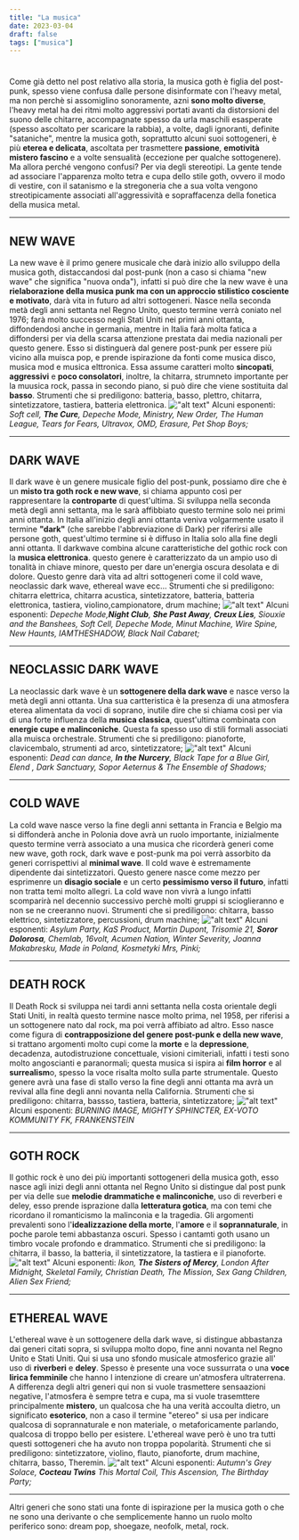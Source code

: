```yaml
---
title: "La musica"
date: 2023-03-04
draft: false
tags: ["musica"]
---
```


#

Come già detto nel post relativo alla storia, la musica goth è figlia del post-punk, spesso viene confusa dalle persone disinformate con l'heavy metal, ma non perchè si assomiglino sonoramente, azni **sono molto diverse**, l'heavy metal ha dei ritmi molto aggressivi portati avanti da distorsioni del suono delle chitarre, accompagnate spesso da urla maschili esasperate (spesso ascoltato per scaricare la rabbia), a volte, dagli ignoranti, definite "sataniche", mentre la musica goth, soprattutto alcuni suoi sottogeneri, è più **eterea e delicata**, ascoltata per trasmettere **passione**, **emotività mistero fascino** e a volte sensualità (eccezione per qualche sottogenere). Ma allora perché vengono confusi? Per via degli stereotipi. La gente tende ad associare l'apparenza molto tetra e cupa dello stile goth, ovvero il modo di vestire, con il satanismo e la stregoneria che a sua volta vengono streotipicamente associati all'aggressività e sopraffacenza della fonetica della musica metal.

----------
**NEW WAVE**
---------
La new wave è il primo genere musicale che darà inizio allo sviluppo della musica goth, distaccandosi dal post-punk (non a caso si chiama "new wave" che significa "nuova onda"), infatti si può dire che la new wave è una **rielaborazione della musica punk ma con un approccio stilistico cosciente e motivato**, darà vita in futuro ad altri sottogeneri. Nasce nella seconda metà degli anni settanta nel Regno Unito, questo termine verrà coniato nel 1976; farà molto successo negli Stati Uniti nei primi anni ottanta, diffondendosi anche in germania, mentre in Italia farà molta fatica a diffondersi per via della scarsa attenzione prestata dai media nazionali per questo genere. Esso si distinguerà dal genere post-punk per essere più vicino alla muisca pop, e prende ispirazione da fonti come musica disco, musica mod e musica elttronica. Essa assume caratteri molto **sincopati**, **aggressivi** e **poco consolatori**, inoltre, la chitarra, strumneto importante per la muusica rock, passa in secondo piano, si può dire che viene sostituita dal **basso**.
Strumenti che si prediligono: batteria, basso, plettro, chitarra, sintetizzatore, tastiera, batteria elettronica.
!["alt text"](thecure.jpeg)
Alcuni esponenti: *Soft cell, **The Cure**, Depeche Mode, Ministry, New Order, The Human League, Tears for Fears, Ultravox, OMD, Erasure, Pet Shop Boys;*

-------------
**DARK WAVE**
-----
Il dark wave è un genere musicale figlio del post-punk, possiamo dire che è un **misto tra goth rock e new wave**, si chiama appunto così per rappresentare la **controparte** di quest'ultima. Si sviluppa nella seconda metà degli anni settanta, ma le sarà affibbiato questo termine solo nei primi anni ottanta. In Italia all'inizio degli anni ottanta veniva volgarmente usato il termine **"dark"** (che sarebbe l'abbreviazione di Dark) per riferirsi alle persone goth, quest'ultimo termine si è diffuso in Italia solo alla fine degli anni ottanta. Il darkwave combina alcune caratteristiche del gothic rock con la **musica elettronica**. questo genere è caratterizzato da un ampio uso di tonalità in chiave minore, questo per dare un'energia oscura desolata e di dolore. Questo genre darà vita ad altri sottogeneri come il cold wave, neoclassic dark wave, ethereal wave ecc...
Strumenti che si prediligono: chitarra elettrica, chitarra acustica, sintetizzatore, batteria, batteria elettronica, tastiera, violino,campionatore, drum machine;
!["alt text"](darkwave.jpeg)
Alcuni esponenti: *Depeche Mode,**Night Club**, **She Past Away**, **Creux Lies**, Siouxie and the Banshees, Soft Cell, Depeche Mode, Minut Machine, Wire Spine, New Haunts, IAMTHESHADOW, Black Nail Cabaret;*

--------------
**NEOCLASSIC DARK WAVE**
----
La neoclassic dark wave è un **sottogenere della dark wave** e nasce verso la metà degli anni ottanta. Una sua cartteristica è la presenza di una atmosfera eterea alimentata da voci di soprano, inutile dire che si chiama così per via di una forte influenza della **musica classica**, quest'ultima combinata con **energie cupe e malinconiche**. Questa fa spesso uso di stili formali associati alla muisca orchestrale.
Strumenti che si prediligono: pianoforte, clavicembalo, strumenti ad arco, sintetizzatore;
!["alt text"](inthenurcery.jpeg)
Alcuni esponenti: *Dead can dance, **In the Nurcery**, Black Tape for a Blue Girl, Elend , Dark Sanctuary, Sopor Aeternus & The Ensemble of Shadows;*

-------------
**COLD WAVE**
-----
La cold wave nasce verso la fine degli anni settanta in Francia e Belgio ma si diffonderà anche in Polonia dove avrà un ruolo importante, inizialmente questo termine verrà associato a una musica che ricorderà generi come new wave, goth rock, dark wave e post-punk ma poi verrà assorbito da generi corrispettivi al **minimal wave**. Il cold wave è estremamente dipendente dai sintetizzatori. Questo genere nasce come mezzo per esprimenre un **disagio sociale** e un certo **pessimismo verso il futuro**, infatti non tratta temi molto allegri. La cold wave non vivrà a lungo infatti scomparirà nel decennio successivo perchè molti gruppi si scioglieranno e non se ne creeranno nuovi. Strumenti che si prediligono: chitarra, basso elettrico, sintetizzatore, percussioni, drum machine;
!["alt text"](sosordolorosa.jpeg) 
Alcuni esponenti: *Asylum Party, KaS Product, Martin Dupont, Trisomie 21, **Soror Dolorosa**, Chemlab, 16volt, Acumen Nation, Winter Severity, Joanna Makabresku, Made in Poland, Kosmetyki Mrs, Pinki;*

--------------
**DEATH ROCK**
------
Il Death Rock si sviluppa nei tardi anni settanta nella costa orientale degli Stati Uniti, in realtà questo termine nasce molto prima, nel 1958, per riferisi a un sottogenere nato dal rock, ma poi verrà affibiato ad altro. Esso nasce come figura di **contrapposizione del genere post-punk e della new wave**, si trattano argomenti molto cupi come la **morte** e la **depressione**, decadenza, autodistruzione concettuale, visioni cimiteriali, infatti i testi sono molto angoscianti e paranormali; questa musica si ispira ai **film horror** e al **surrealism**o, spesso la voce risalta molto sulla parte strumentale. Questo genere avrà una fase di stallo verso la fine degli anni ottanta ma avrà un revival alla fine degli anni novanta nella California.
Strumenti che si prediligono: chitarra, bassso, tastiera, batteria, sintetizzatore;
!["alt text"](deathrock.jpeg)
Alcuni esponenti: *BURNING IMAGE, MIGHTY SPHINCTER, EX-VOTO KOMMUNITY FK, FRANKENSTEIN*

------------
**GOTH ROCK**
-----
Il gothic rock è uno dei più importanti sottogeneri della musica goth, esso nasce agli inizi degli anni ottanta nel Regno Unito si distingue dal post punk per via delle sue **melodie drammatiche e malinconiche**, uso di reverberi e deley, esso prende isprazione dalla **letteratura gotica**, ma con temi che ricordano il romanticismo la malinconia e la tragedia.
Gli argomenti prevalenti sono l'**idealizzazione della morte**, l'**amore** e il **soprannaturale**, in poche parole temi abbastanza oscuri.
Spesso i cantamti goth usano un timbro vocale profondo e drammatico. Strumenti che si prediligono: la chitarra, il basso, la batteria, il sintetizzatore, la tastiera e il pianoforte.
!["alt text"](sistersofmercy.jpeg)
Alcuni esponenti: *Ikon, **The Sisters of Mercy**, London After Midnight, Skeletal Family, Christian Death, The Mission, Sex Gang Children, Alien Sex Friend;*

----------------
**ETHEREAL WAVE**
-----
L'ethereal wave è un sottogenere della dark wave, si distingue abbastanza dai generi citati sopra, si sviluppa molto dopo, fine anni novanta nel Regno Unito e Stati Uniti. Qui si usa uno sfondo musicale atmosferico grazie all' uso di **riverberi** e **deley**. Spesso è presente una voce sussurrata o una **voce lirica femminile** che hanno l intenzione di creare un'atmosfera ultraterrena. A differenza degli altri generi qui non si vuole trasmettere sensaazioni negative, l'atmosfera è sempre tetra e cupa, ma si vuole trasemttere principalmente **mistero**, un qualcosa che ha una verità accoulta dietro, un significato **esoterico**, non a caso il termine "etereo" si usa per indicare qualcosa di soprannaturale e non materiale, o metaforicamente parlando, qualcosa di troppo bello per esistere. L'ethereal wave però è uno tra tutti questi sottogeneri che ha avuto non troppa popolarità.
Strumenti che si prediligono: sintetizzatore, violino, flauto, pianoforte, drum machine, chitarra, basso, Theremin.
!["alt text"](etherealwave.jpeg)
Alcuni esponenti: *Autumn's Grey Solace, **Cocteau Twins** This Mortal Coil, This Ascension, The Birthday Party;*


---------------

 

Altri generi che sono stati una fonte di ispirazione per la musica goth o che ne sono una derivante o che semplicemente hanno un ruolo molto periferico sono: dream pop, shoegaze, neofolk, metal, rock.